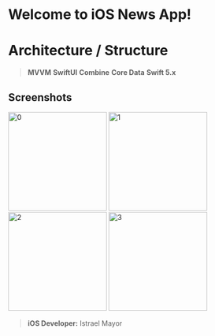 # Welcome to iOS News App!


# Architecture / Structure

> **MVVM** 
> **SwiftUI** 
> **Combine** 
> **Core Data** 
> **Swift 5.x** 

## Screenshots

<img width="200" alt="0" src="https://user-images.githubusercontent.com/7381514/86100795-ac17fe80-bafc-11ea-90dc-e9dde3788e94.png">    <img width="200" alt="1" src="https://user-images.githubusercontent.com/7381514/86101967-4dec1b00-bafe-11ea-9ff5-c725b1df746c.png"> <img width="200" alt="2" src="https://user-images.githubusercontent.com/7381514/86101972-4fb5de80-bafe-11ea-9778-947ad9f7f03e.png"> <img width="200" alt="3" src="https://user-images.githubusercontent.com/7381514/86101988-52b0cf00-bafe-11ea-9410-cba1a8217cbf.png">

> **iOS Developer:** Istrael Mayor 
